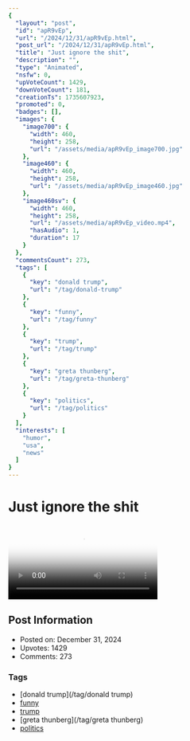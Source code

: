 ```yaml
---
{
  "layout": "post",
  "id": "apR9vEp",
  "url": "/2024/12/31/apR9vEp.html",
  "post_url": "/2024/12/31/apR9vEp.html",
  "title": "Just ignore the shit",
  "description": "",
  "type": "Animated",
  "nsfw": 0,
  "upVoteCount": 1429,
  "downVoteCount": 181,
  "creationTs": 1735607923,
  "promoted": 0,
  "badges": [],
  "images": {
    "image700": {
      "width": 460,
      "height": 258,
      "url": "/assets/media/apR9vEp_image700.jpg"
    },
    "image460": {
      "width": 460,
      "height": 258,
      "url": "/assets/media/apR9vEp_image460.jpg"
    },
    "image460sv": {
      "width": 460,
      "height": 258,
      "url": "/assets/media/apR9vEp_video.mp4",
      "hasAudio": 1,
      "duration": 17
    }
  },
  "commentsCount": 273,
  "tags": [
    {
      "key": "donald trump",
      "url": "/tag/donald-trump"
    },
    {
      "key": "funny",
      "url": "/tag/funny"
    },
    {
      "key": "trump",
      "url": "/tag/trump"
    },
    {
      "key": "greta thunberg",
      "url": "/tag/greta-thunberg"
    },
    {
      "key": "politics",
      "url": "/tag/politics"
    }
  ],
  "interests": [
    "humor",
    "usa",
    "news"
  ]
}
---
```


# Just ignore the shit

<video controls playsinline loop poster="/assets/media/apR9vEp_image460.jpg">
  <source src="/assets/media/apR9vEp_video.mp4" type="video/mp4">
  Your browser does not support the video tag.
</video>

## Post Information

- Posted on: December 31, 2024
- Upvotes: 1429
- Comments: 273

### Tags

- [donald trump](/tag/donald trump)
- [funny](/tag/funny)
- [trump](/tag/trump)
- [greta thunberg](/tag/greta thunberg)
- [politics](/tag/politics)
